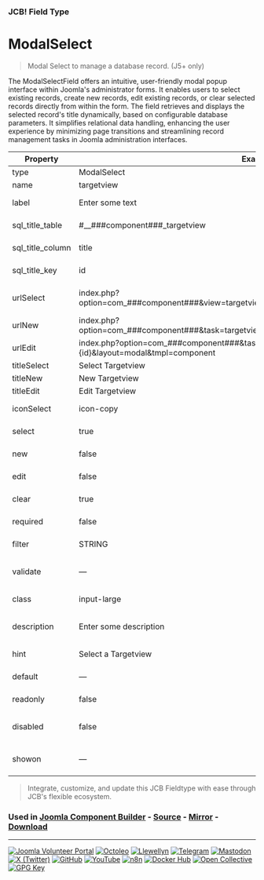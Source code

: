 ### JCB! Field Type
# ModalSelect

> Modal Select to manage a database record. (J5+ only)

The ModalSelectField offers an intuitive, user-friendly modal popup interface within Joomla's administrator forms. It enables users to select existing records, create new records, edit existing records, or clear selected records directly from within the form. The field retrieves and displays the selected record's title dynamically, based on configurable database parameters. It simplifies relational data handling, enhancing the user experience by minimizing page transitions and streamlining record management tasks in Joomla administration interfaces.

| Property | Example | Adjustable | Mandatory | Description |
|----------|---------|------------|-----------|-------------|
| type | ModalSelect | ![no](https://img.shields.io/badge/no-blue?style=flat-square) | ![yes](https://img.shields.io/badge/yes-success?style=flat-square) | (mandatory) must be ModalSelect. |
| name | targetview | ![yes](https://img.shields.io/badge/yes-success?style=flat-square) | ![yes](https://img.shields.io/badge/yes-success?style=flat-square) | (mandatory) is the unique name of the field. |
| label | Enter some text | ![yes](https://img.shields.io/badge/yes-success?style=flat-square) | ![yes](https://img.shields.io/badge/yes-success?style=flat-square) | (mandatory) (translatable) is the descriptive title of the field. |
| sql_title_table | #__###component###_targetview | ![yes](https://img.shields.io/badge/yes-success?style=flat-square) | ![yes](https://img.shields.io/badge/yes-success?style=flat-square) | Database table (with prefix) used for retrieving title. |
| sql_title_column | title | ![yes](https://img.shields.io/badge/yes-success?style=flat-square) | ![yes](https://img.shields.io/badge/yes-success?style=flat-square) | Column used for the title display in the modal input field. |
| sql_title_key | id | ![yes](https://img.shields.io/badge/yes-success?style=flat-square) | ![yes](https://img.shields.io/badge/yes-success?style=flat-square) | Primary key column name of the selected item (usually id). |
| urlSelect | index.php?option=com_###component###&amp;view=targetviews&amp;layout=modal&amp;tmpl=component&amp;titleKey=id | ![yes](https://img.shields.io/badge/yes-success?style=flat-square) | ![no](https://img.shields.io/badge/no-blue?style=flat-square) | URL for opening modal to select an existing record. Important note, the [titleKey] in the url must be equal to [sql_title_key] |
| urlNew | index.php?option=com_###component###&amp;task=targetview.add&amp;layout=modal&amp;tmpl=component | ![yes](https://img.shields.io/badge/yes-success?style=flat-square) | ![no](https://img.shields.io/badge/no-blue?style=flat-square) | URL for opening modal to create a new record. |
| urlEdit | index.php?option=com_###component###&amp;task=targetview.edit&amp;id={id}&amp;layout=modal&amp;tmpl=component | ![yes](https://img.shields.io/badge/yes-success?style=flat-square) | ![no](https://img.shields.io/badge/no-blue?style=flat-square) | URL for editing selected record. {id} dynamically replaced with the [sql_title_key] valiue. |
| titleSelect | Select Targetview | ![yes](https://img.shields.io/badge/yes-success?style=flat-square) | ![no](https://img.shields.io/badge/no-blue?style=flat-square) | Modal title for the record selection window. |
| titleNew | New Targetview | ![yes](https://img.shields.io/badge/yes-success?style=flat-square) | ![no](https://img.shields.io/badge/no-blue?style=flat-square) | Modal title displayed when creating a new record. |
| titleEdit | Edit Targetview | ![yes](https://img.shields.io/badge/yes-success?style=flat-square) | ![no](https://img.shields.io/badge/no-blue?style=flat-square) | Modal title displayed when editing existing record. |
| iconSelect | icon-copy | ![yes](https://img.shields.io/badge/yes-success?style=flat-square) | ![no](https://img.shields.io/badge/no-blue?style=flat-square) | CSS icon class from Icomoon or FontAwesome for select button. |
| select | true | ![yes](https://img.shields.io/badge/yes-success?style=flat-square) | ![no](https://img.shields.io/badge/no-blue?style=flat-square) | Allow users to select a record (true/false). Default: true. |
| new | false | ![yes](https://img.shields.io/badge/yes-success?style=flat-square) | ![no](https://img.shields.io/badge/no-blue?style=flat-square) | Allow users to create a new record (true/false). Default: false. |
| edit | false | ![yes](https://img.shields.io/badge/yes-success?style=flat-square) | ![no](https://img.shields.io/badge/no-blue?style=flat-square) | Allow editing of selected record (true/false). Default: false. |
| clear | true | ![yes](https://img.shields.io/badge/yes-success?style=flat-square) | ![no](https://img.shields.io/badge/no-blue?style=flat-square) | Allow clearing of the current selection (true/false). Default: true. |
| required | false | ![yes](https://img.shields.io/badge/yes-success?style=flat-square) | ![no](https://img.shields.io/badge/no-blue?style=flat-square) | (optional) The field must be filled before submitting the form. |
| filter | STRING | ![yes](https://img.shields.io/badge/yes-success?style=flat-square) | ![no](https://img.shields.io/badge/no-blue?style=flat-square) | (optional) allow the system to save certain html tags or raw data. |
| validate | — | ![yes](https://img.shields.io/badge/yes-success?style=flat-square) | ![no](https://img.shields.io/badge/no-blue?style=flat-square) | (optional) The validation method for the form field.  This value will determine which method is used to validate the value for a field. |
| class | input-large | ![yes](https://img.shields.io/badge/yes-success?style=flat-square) | ![no](https://img.shields.io/badge/no-blue?style=flat-square) | (optional) is a CSS class name for the HTML form field. If omitted this will default to 'input-large'. |
| description | Enter some description | ![yes](https://img.shields.io/badge/yes-success?style=flat-square) | ![no](https://img.shields.io/badge/no-blue?style=flat-square) | (optional) (translatable) is text that will be shown as a tooltip when the user moves the mouse over the drop-down box. |
| hint | Select a Targetview | ![yes](https://img.shields.io/badge/yes-success?style=flat-square) | ![no](https://img.shields.io/badge/no-blue?style=flat-square) | (optional) The placeholder to display inside the text box. |
| default | — | ![yes](https://img.shields.io/badge/yes-success?style=flat-square) | ![no](https://img.shields.io/badge/no-blue?style=flat-square) | (optional) (not translatable) is the default value of the field (item ID). |
| readonly | false | ![yes](https://img.shields.io/badge/yes-success?style=flat-square) | ![no](https://img.shields.io/badge/no-blue?style=flat-square) | (optional) The field cannot be changed and will automatically inherit the default value |
| disabled | false | ![yes](https://img.shields.io/badge/yes-success?style=flat-square) | ![no](https://img.shields.io/badge/no-blue?style=flat-square) | (optional) The field cannot be changed and will automatically inherit the default value - it will also not submit |
| showon | — | ![yes](https://img.shields.io/badge/yes-success?style=flat-square) | ![no](https://img.shields.io/badge/no-blue?style=flat-square) | (optional) Allows you to hide the field based on the value(s) of another field; for Joomla 3.2.4+ https://joomla.stackexchange.com/a/17682/2166 |

> Integrate, customize, and update this JCB Fieldtype with ease through JCB's flexible ecosystem.

### Used in [Joomla Component Builder](https://www.joomlacomponentbuilder.com) - [Source](https://git.vdm.dev/joomla/Component-Builder) - [Mirror](https://github.com/vdm-io/Joomla-Component-Builder) - [Download](https://git.vdm.dev/joomla/pkg-component-builder/releases)

---
[![Joomla Volunteer Portal](https://img.shields.io/badge/-Joomla-gold?logo=joomla)](https://volunteers.joomla.org/joomlers/1396-llewellyn-van-der-merwe "Join Llewellyn on the Joomla Volunteer Portal: Shaping the Future Together!") [![Octoleo](https://img.shields.io/badge/-Octoleo-black?logo=linux)](https://git.vdm.dev/octoleo "--quiet") [![Llewellyn](https://img.shields.io/badge/-Llewellyn-ffffff?logo=gitea)](https://git.vdm.dev/Llewellyn "Collaborate and Innovate with Llewellyn on Git: Building a Better Code Future!") [![Telegram](https://img.shields.io/badge/-Telegram-blue?logo=telegram)](https://t.me/Joomla_component_builder "Join Llewellyn and the Community on Telegram: Building Joomla Components Together!") [![Mastodon](https://img.shields.io/badge/-Mastodon-9e9eec?logo=mastodon)](https://joomla.social/@llewellyn "Connect and Engage with Llewellyn on Joomla Social: Empowering Communities, One Post at a Time!") [![X (Twitter)](https://img.shields.io/badge/-X-black?logo=x)](https://x.com/llewellynvdm "Join the Conversation with Llewellyn on X: Where Ideas Take Flight!") [![GitHub](https://img.shields.io/badge/-GitHub-181717?logo=github)](https://github.com/Llewellynvdm "Build, Innovate, and Thrive with Llewellyn on GitHub: Turning Ideas into Impact!") [![YouTube](https://img.shields.io/badge/-YouTube-ff0000?logo=youtube)](https://www.youtube.com/@OctoYou "Explore, Learn, and Create with Llewellyn on YouTube: Your Gateway to Inspiration!") [![n8n](https://img.shields.io/badge/-n8n-black?logo=n8n)](https://n8n.io/creators/octoleo "Effortless Automation and Impactful Workflows with Llewellyn on n8n!") [![Docker Hub](https://img.shields.io/badge/-Docker-grey?logo=docker)](https://hub.docker.com/u/llewellyn "Llewellyn on Docker: Containerize Your Creativity!") [![Open Collective](https://img.shields.io/badge/-Donate-green?logo=opencollective)](https://opencollective.com/joomla-component-builder "Donate towards JCB: Help Llewellyn financially so he can continue developing this great tool!") [![GPG Key](https://img.shields.io/badge/-GPG-blue?logo=gnupg)](https://git.vdm.dev/Llewellyn/gpg "Unlock Trust and Security with Llewellyn's GPG Key: Your Gateway to Verified Connections!")